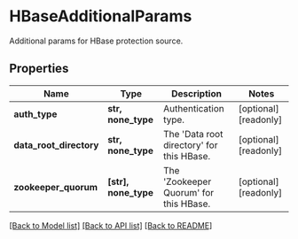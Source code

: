 # HBaseAdditionalParams

Additional params for HBase protection source.

## Properties
Name | Type | Description | Notes
------------ | ------------- | ------------- | -------------
**auth_type** | **str, none_type** | Authentication type. | [optional] [readonly] 
**data_root_directory** | **str, none_type** | The &#39;Data root directory&#39; for this HBase. | [optional] [readonly] 
**zookeeper_quorum** | **[str], none_type** | The &#39;Zookeeper Quorum&#39; for this HBase. | [optional] [readonly] 

[[Back to Model list]](../README.md#documentation-for-models) [[Back to API list]](../README.md#documentation-for-api-endpoints) [[Back to README]](../README.md)


